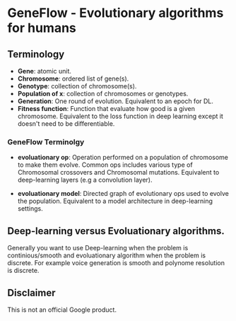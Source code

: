 # GeneFlow - Evolutionary algorithms for humans

## Terminology

- **Gene**: atomic unit.
- **Chromosome**: ordered list of gene(s).
- **Genotype**: collection of chromosome(s).
- **Population of x**: collection of chromosomes or genotypes.
- **Generation**: One round of evolution. Equivalent to an epoch for DL.
- **Fitness function**: Function that evaluate how good is a given
chromosome. Equivalent to the loss function in deep learning except it doesn't
need to be differentiable.

### GeneFlow Terminolgy

- **evoluationary op**: Operation performed on a population of chromosome to
make them evolve. Common ops includes various type of Chromosomal crossovers
and Chromosomal mutations. Equivalent to deep-learning layers
(e.g a convolution layer).

- **evoluationary model**: Directed graph of evolutionary ops used to evolve
the population. Equivalent to a model architecture in deep-learning settings.

## Deep-learning versus Evoluationary algorithms.

Generally you want to use Deep-learning when the problem is continious/smooth
and evoluationary algorithm when the problem is discrete. For example voice
generation is smooth and polynome resolution is discrete.

## Disclaimer

This is not an official Google product.
